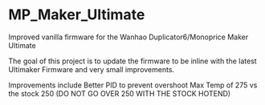 # MP_Maker_Ultimate
Improved vanilla firmware for the Wanhao Duplicator6/Monoprice Maker Ultimate

The goal of this project is to update the firmware to be inline with the latest Ultimaker Firmware and very small improvements.

Improvements include 
Better PID to prevent overshoot
Max Temp of 275 vs the stock 250 (DO NOT GO OVER 250 WITH THE STOCK HOTEND)

